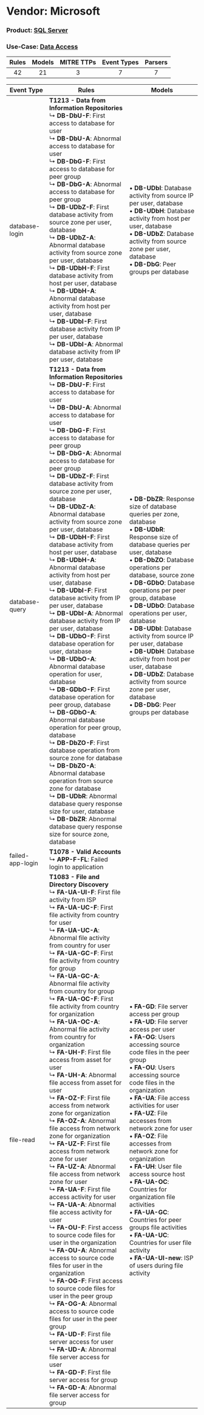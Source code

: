 Vendor: Microsoft
=================
### Product: [SQL Server](../ds_microsoft_sql_server.md)
### Use-Case: [Data Access](../../../../UseCases/uc_data_access.md)

| Rules | Models | MITRE TTPs | Event Types | Parsers |
|:-----:|:------:|:----------:|:-----------:|:-------:|
|  42   |   21   |     3      |      7      |    7    |

| Event Type       | Rules                                                                                                                                                                                                                                                                                                                                                                                                                                                                                                                                                                                                                                                                                                                                                                                                                                                                                                                                                                                                                                                                                                                                                                                                                                                                                                                                                                                                                                                                                                                                                                                                                                                                                            | Models                                                                                                                                                                                                                                                                                                                                                                                                                                                                                                                                                                                                                                                                                                                                         |
| ---------------- | ------------------------------------------------------------------------------------------------------------------------------------------------------------------------------------------------------------------------------------------------------------------------------------------------------------------------------------------------------------------------------------------------------------------------------------------------------------------------------------------------------------------------------------------------------------------------------------------------------------------------------------------------------------------------------------------------------------------------------------------------------------------------------------------------------------------------------------------------------------------------------------------------------------------------------------------------------------------------------------------------------------------------------------------------------------------------------------------------------------------------------------------------------------------------------------------------------------------------------------------------------------------------------------------------------------------------------------------------------------------------------------------------------------------------------------------------------------------------------------------------------------------------------------------------------------------------------------------------------------------------------------------------------------------------------------------------ | ---------------------------------------------------------------------------------------------------------------------------------------------------------------------------------------------------------------------------------------------------------------------------------------------------------------------------------------------------------------------------------------------------------------------------------------------------------------------------------------------------------------------------------------------------------------------------------------------------------------------------------------------------------------------------------------------------------------------------------------------- |
| database-login   | <b>T1213 - Data from Information Repositories</b><br> ↳ <b>DB-DbU-F</b>: First access to database for user<br> ↳ <b>DB-DbU-A</b>: Abnormal access to database for user<br> ↳ <b>DB-DbG-F</b>: First access to database for peer group<br> ↳ <b>DB-DbG-A</b>: Abnormal access to database for peer group<br> ↳ <b>DB-UDbZ-F</b>: First database activity from source zone per user, database<br> ↳ <b>DB-UDbZ-A</b>: Abnormal database activity from source zone per user, database<br> ↳ <b>DB-UDbH-F</b>: First database activity from host per user, database<br> ↳ <b>DB-UDbH-A</b>: Abnormal database activity from host per user, database<br> ↳ <b>DB-UDbI-F</b>: First database activity from IP per user, database<br> ↳ <b>DB-UDbI-A</b>: Abnormal database activity from IP per user, database                                                                                                                                                                                                                                                                                                                                                                                                                                                                                                                                                                                                                                                                                                                                                                                                                                                                                         |  • <b>DB-UDbI</b>: Database activity from source IP per user, database<br> • <b>DB-UDbH</b>: Database activity from host per user, database<br> • <b>DB-UDbZ</b>: Database activity from source zone per user, database<br> • <b>DB-DbG</b>: Peer groups per database                                                                                                                                                                                                                                                                                                                                                                                                                                                                          |
| database-query   | <b>T1213 - Data from Information Repositories</b><br> ↳ <b>DB-DbU-F</b>: First access to database for user<br> ↳ <b>DB-DbU-A</b>: Abnormal access to database for user<br> ↳ <b>DB-DbG-F</b>: First access to database for peer group<br> ↳ <b>DB-DbG-A</b>: Abnormal access to database for peer group<br> ↳ <b>DB-UDbZ-F</b>: First database activity from source zone per user, database<br> ↳ <b>DB-UDbZ-A</b>: Abnormal database activity from source zone per user, database<br> ↳ <b>DB-UDbH-F</b>: First database activity from host per user, database<br> ↳ <b>DB-UDbH-A</b>: Abnormal database activity from host per user, database<br> ↳ <b>DB-UDbI-F</b>: First database activity from IP per user, database<br> ↳ <b>DB-UDbI-A</b>: Abnormal database activity from IP per user, database<br> ↳ <b>DB-UDbO-F</b>: First database operation for user, database<br> ↳ <b>DB-UDbO-A</b>: Abnormal database operation for user, database<br> ↳ <b>DB-GDbO-F</b>: First database operation for peer group, database<br> ↳ <b>DB-GDbO-A</b>: Abnormal database operation for peer group, database<br> ↳ <b>DB-DbZO-F</b>: First database operation from source zone for database<br> ↳ <b>DB-DbZO-A</b>: Abnormal database operation from source zone for database<br> ↳ <b>DB-UDbR</b>: Abnormal database query response size for user, database<br> ↳ <b>DB-DbZR</b>: Abnormal database query response size for source zone, database                                                                                                                                                                                                                                                 |  • <b>DB-DbZR</b>: Response size of database queries per zone, database<br> • <b>DB-UDbR</b>: Response size of database queries per user, database<br> • <b>DB-DbZO</b>: Database operations per database, source zone<br> • <b>DB-GDbO</b>: Database operations per peer group, database<br> • <b>DB-UDbO</b>: Database operations per user, database<br> • <b>DB-UDbI</b>: Database activity from source IP per user, database<br> • <b>DB-UDbH</b>: Database activity from host per user, database<br> • <b>DB-UDbZ</b>: Database activity from source zone per user, database<br> • <b>DB-DbG</b>: Peer groups per database                                                                                                                |
| failed-app-login | <b>T1078 - Valid Accounts</b><br> ↳ <b>APP-F-FL</b>: Failed login to application                                                                                                                                                                                                                                                                                                                                                                                                                                                                                                                                                                                                                                                                                                                                                                                                                                                                                                                                                                                                                                                                                                                                                                                                                                                                                                                                                                                                                                                                                                                                                                                                                 |                                                                                                                                                                                                                                                                                                                                                                                                                                                                                                                                                                                                                                                                                                                                                |
| file-read        | <b>T1083 - File and Directory Discovery</b><br> ↳ <b>FA-UA-UI-F</b>: First file activity from ISP<br> ↳ <b>FA-UA-UC-F</b>: First file activity from country for user<br> ↳ <b>FA-UA-UC-A</b>: Abnormal file activity from country for user<br> ↳ <b>FA-UA-GC-F</b>: First file activity from country for group<br> ↳ <b>FA-UA-GC-A</b>: Abnormal file activity from country for group<br> ↳ <b>FA-UA-OC-F</b>: First file activity from country for organization<br> ↳ <b>FA-UA-OC-A</b>: Abnormal file activity from country for organization<br> ↳ <b>FA-UH-F</b>: First file access from asset for user<br> ↳ <b>FA-UH-A</b>: Abnormal file access from asset for user<br> ↳ <b>FA-OZ-F</b>: First file access from network zone for organization<br> ↳ <b>FA-OZ-A</b>: Abnormal file access from network zone for organization<br> ↳ <b>FA-UZ-F</b>: First file access from network zone for user<br> ↳ <b>FA-UZ-A</b>: Abnormal file access from network zone for user<br> ↳ <b>FA-UA-F</b>: First file access activity for user<br> ↳ <b>FA-UA-A</b>: Abnormal file access activity for user<br> ↳ <b>FA-OU-F</b>: First access to source code files for user in the organization<br> ↳ <b>FA-OU-A</b>: Abnormal access to source code files for user in the organization<br> ↳ <b>FA-OG-F</b>: First access to source code files for user in the peer group<br> ↳ <b>FA-OG-A</b>: Abnormal access to source code files for user in the peer group<br> ↳ <b>FA-UD-F</b>: First file server access for user<br> ↳ <b>FA-UD-A</b>: Abnormal file server access for user<br> ↳ <b>FA-GD-F</b>: First file server access for group<br> ↳ <b>FA-GD-A</b>: Abnormal file server access for group |  • <b>FA-GD</b>: File server access per group<br> • <b>FA-UD</b>: File server access per user<br> • <b>FA-OG</b>: Users accessing source code files in the peer group<br> • <b>FA-OU</b>: Users accessing source code files in the organization<br> • <b>FA-UA</b>: File access activities for user<br> • <b>FA-UZ</b>: File accesses from network zone for user<br> • <b>FA-OZ</b>: File accesses from network zone for organization<br> • <b>FA-UH</b>: User file access source host<br> • <b>FA-UA-OC</b>: Countries for organization file activities<br> • <b>FA-UA-GC</b>: Countries for peer groups file activities<br> • <b>FA-UA-UC</b>: Countries for user file activity<br> • <b>FA-UA-UI-new</b>: ISP of users during file activity |